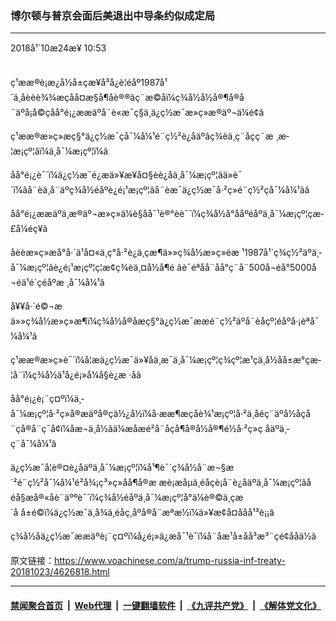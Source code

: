 ### 博尔顿与普京会面后美退出中导条约似成定局
------------------------

<div class="published">
 <span class="date" title="ä¸­å½æ¶é´">
  <time datetime="2018-10-24T10:53:19+08:00">
   2018å¹´10æ24æ¥ 10:53
  </time>
 </span>
</div>
<br/>
<div class="wsw">
 <p>
  ç¹ææ®è¡æ¿å½å±çæ¥å³å¿è¦éåº1987å¹´ä¸åèèè¾¾æçåå¤æ§å¶åè®®ãç¨æ©åï¼ç¾å½å½å®¶å®å¨äºå¡å©çåå°é¡¿ææäºå¨è«æ¯ç§ä¸ä¿ç½æ¯æ»ç»æ®äº¬ä¼é¢ã
 </p>
 <p>
  ç¹ææ®æ»ç»æç§°ä¿ç½æ¯çå¯¼å¼¹é¨ç½²è¿åäºâç¾èä¸­ç¨åç­ç¨æ ¸æ­¦æ¡çº¦âï¼ä¸­å¯¼æ¡çº¦ï¼ã
 </p>
 <p>
  åå°é¡¿è¯´ï¼ä¿ç½æ¯é¿æä»¥æ¥å¤§èè¿åä¸­å¯¼æ¡çº¦ãä»è¯´ï¼âå¨èä¸å¨äºç¾å½éåºè¿é¡¹æ¡çº¦ãå¨èæ¯ä¿ç½æ¯å·²ç»é¨ç½²çå¯¼å¼¹ãâ
 </p>
 <p>
  åå°é¡¿ææäºä¸æ®äº¬æ»ç»ä¼è§åå¯¹è®°èè¯´ï¼ç¾å½å°ååºéåºä¸­å¯¼æ¡çº¦çæ­£å¼éç¥ã
 </p>
 <p>
  åèèæ»ç»æå°å·´ä¹å¤«ä¸ç°å·²è¿ä¸çæ¶ä»»ç¾å½æ»ç»éæ ¹1987å¹´ç­¾ç½²äºä¸­å¯¼æ¡çº¦ãè¿é¡¹æ¡çº¦ç¦æ­¢ç¾èä¸¤å½å¶é ãè¯éªåå¨å­å°ç¨å¨500å¬éå°5000å¬éä¹é´çéåºæ ¸å¯¼å¼¹ã
 </p>
 <p>
  å¥¥å·´é©¬æä»»ç¾å½æ»ç»æ¶ï¼ç¾å½å®åæç§°ä¿ç½æ¯ææé¨ç½²äºå¨èåçº¦éåºå·¡èªå¯¼å¼¹ã
 </p>
 <p>
  ç¹ææ®æ»ç»è¯´ï¼å¦æä¿ç½æ¯ä»¥åä¸æ¯ä¸­å¯¼æ¡çº¦ç­¾çº¦æ¹çä¸­å½åå±æ°çæ­¦å¨ï¼ç¾å½ä¹å¿é¡»å¼å§è¿æ ·åã
 </p>
 <p>
  åå°é¡¿è¡¨ç¤ºï¼ä¸­å¯¼æ¡çº¦å·²ç»å®æäºå®çä½¿å½ï¼å·ææ¶æçåè¾¹æ¡çº¦å·²ä¸åéç¨äºå½åçå¨çå®å¨ç¯å¢ï¼åæ¬ä¸­å½ãä¼æåæé²å¨åçå¶å®å½å®¶é½å·²ç»ç åäºä¸­ç¨å¯¼å¼¹ã
 </p>
 <p>
  ä¿ç½æ¯å¦è®¤è¿åäºä¸­å¯¼æ¡çº¦ï¼å¹¶è¯´ç¾å½å¨æ¬§æ´²é¨ç½²å¯¼å¼¹é²å¾¡ç³»ç»åå¶å®æ æè¡æåµä¸éåçè¡å¨è¿åäºä¸­å¯¼æ¡çº¦ãåéå§æå®«åè¨äººè¯´ï¼ç¾å½éåºä¸­å¯¼æ¡çº¦å°ä¼è®©ä¸çæ´å å±é©ï¼ä¿ç½æ¯ä¸å¾ä¸éåç¸åºå®å¨æªæ½ï¼ä»¥æ¢å¤ååå¹³è¡¡ã
 </p>
 <p>
  ç¾å½åä¿ç½æ¯ææäºè¡¨ç¤ºï¼å¿é¡»ä¿æå¯¹è¯ï¼å¨åæ¹å±åå³æ³¨çé¢ååä½ã
 </p>
</div>

原文链接：https://www.voachinese.com/a/trump-russia-inf-treaty-20181023/4626818.html


------------------------
#### [禁闻聚合首页](https://github.com/gfw-breaker/banned-news/blob/master/README.md) &nbsp;|&nbsp; [Web代理](https://github.com/gfw-breaker/open-proxy/blob/master/README.md) &nbsp;|&nbsp;  [一键翻墙软件](https://github.com/gfw-breaker/nogfw/blob/master/README.md) &nbsp;|&nbsp; [《九评共产党》](https://github.com/gfw-breaker/9ping.md/blob/master/README.md#九评之一评共产党是什么) &nbsp;|&nbsp; [《解体党文化》](https://github.com/gfw-breaker/jtdwh.md/blob/master/README.md#绪论)